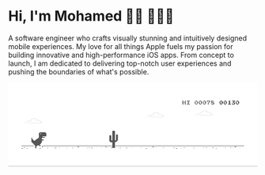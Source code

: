 # Hi, I'm Mohamed 👋🏻 👨🏻‍💻

A software engineer who crafts visually stunning and intuitively designed mobile experiences. My love for all things Apple fuels my passion for building innovative and high-performance iOS apps.
From concept to launch, I am dedicated to delivering top-notch user experiences and pushing the boundaries of what's possible.

![image](dino.gif)
